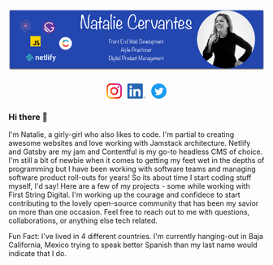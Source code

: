 # [![natalie cervantes header](https://raw.githubusercontent.com/Natalie624/Natalie624/main/images/github-header.png)](https://nataliecervantes.com)

<p align='center'>
    <a href="https://www.instagram.com/cnatalie425/"><img height="30" src="https://raw.githubusercontent.com/Natalie624/Natalie624/main/images/instagram.png?raw=true"></a>&nbsp;&nbsp;
    <a href="https://www.linkedin.com/in/nataliecervantes/"><img height="30" src="https://raw.githubusercontent.com/Natalie624/Natalie624/main/images/linkedin.png?raw=true"></a>&nbsp;&nbsp;
    <a href="https://twitter.com/softwarenomad"><img height="30" src="https://raw.githubusercontent.com/Natalie624/Natalie624/main/images/twitter-circle-blue.png?raw=true"></a>
</p>

### Hi there 👋

I'm Natalie, a girly-girl who also likes to code. I'm partial to creating awesome websites and love working with Jamstack architecture. Netlify and Gatsby are my jam and Contentful is my go-to headless CMS of choice. I'm still a bit of newbie when it comes to getting my feet wet in the depths of programming but I have been working with software teams and managing software product roll-outs for years! So its about time I start coding stuff myself, I'd say! Here are a few of my projects - some while working with First String Digital. I'm working up the courage and confidece to start contributing to the lovely open-source community that has been my savior on more than one occasion. Feel free to reach out to me with questions, collaborations, or anything else tech related. 

Fun Fact: I've lived in 4 different countries. I'm currently hanging-out in Baja California, Mexico trying to speak better Spanish than my last name would indicate that I do. 

<!--
**Natalie624/Natalie624** is a ✨ _special_ ✨ repository because its `README.md` (this file) appears on your GitHub profile.

Here are some ideas to get you started:

- 🔭 I’m currently working on ...
- 🌱 I’m currently learning ...
- 👯 I’m looking to collaborate on ...
- 🤔 I’m looking for help with ...
- 💬 Ask me about ...
- 📫 How to reach me: ...
- 😄 Pronouns: ...
- ⚡ Fun fact: ...
-->
